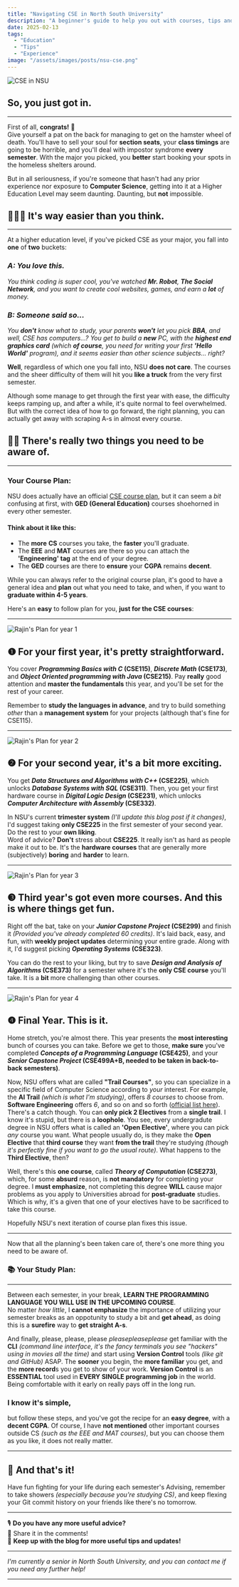 ```yaml
---
title: "Navigating CSE in North South University"
description: "A beginner's guide to help you out with courses, tips and other info."
date: 2025-02-13
tags:
  - "Education"
  - "Tips"
  - "Experience"
image: "/assets/images/posts/nsu-cse.png"
---
```


![CSE in NSU](/assets/images/posts/nsu-cse.png)

## So, you just got in.
---
First of all, **congrats!** 🥳  
Give yourself a pat on the back for managing to get on the hamster wheel of death. You'll have to sell your soul for **section seats**, your **class timings** are going to be horrible, and you'll deal with impostor syndrome **every semester**. With the major you picked, you **better** start booking your spots in the homeless shelters around.

But in all seriousness, if you're someone that hasn't had any prior experience nor exposure to **Computer Science**, getting into it at a Higher Education Level may seem daunting. Daunting, but **not** impossible.  

## 🧑🏻‍💻 **It's way easier than you think.**

---

At a higher education level, if you've picked CSE as your major, you fall into **one** of **two** buckets:

### ***A: You love this.***

*You think coding is super cool, you've watched **Mr. Robot**, **The Social Network**, and you want to create cool websites, games, and earn a **lot** of money.*

### ***B: Someone said so...***
*You **don't** know what to study, your parents **won't** let you pick **BBA**, and well, CSE has computers...? You get to build a **new** PC, with the **highest end graphics card** (which **of course**, you need for writing your first **'Hello World'** program), and it seems easier than other science subjects... right?*

**Well**, regardless of which one you fall into, NSU **does not care**. The courses and the sheer difficulty of them will hit you **like a truck** from the very first semester.  

Although some manage to get through the first year with ease, the difficulty keeps ramping up, and after a while, it's quite normal to feel overwhelmed. But with the correct idea of how to go forward, the right planning, you can actually get away with scraping A-s in almost every course.  

## ✌🏻 There's really two things you need to be aware of.

---

### **Your Course Plan:**

NSU does actually have an official [CSE course plan](https://ece.northsouth.edu/wp-content/uploads/2015/03/BSCSE_130_prerequisite.png), but it can seem a *bit* confusing at first, with **GED (General Education)** courses shoehorned in every other semester.

#### Think about it like this:
- The **more** **CS** courses you take, the **faster** you'll graduate.
- The **EEE** and **MAT** courses are there so you can attach the **'Engineering' tag** at the end of your degree.
- The **GED** courses are there to **ensure** your **CGPA** remains **decent**.

While you can always refer to the original course plan, it's good to have a general idea and **plan** out what you need to take, and when, if you want to **graduate within 4-5 years**.

Here's an **easy** to follow plan for you, **just for the CSE courses**:

---

![Rajin's Plan for year 1](/assets/images/posts/rajin-coursemap-1.png)

## ❶ For your first year, it's pretty straightforward. 

You cover ***Programming Basics with C* (CSE115)**, ***Discrete Math* (CSE173)**, and ***Object Oriented programming with Java* (CSE215)**. Pay **really** good attention and **master the fundamentals** this year, and you'll be set for the rest of your career.  

Remember to **study the languages in advance**, and try to build something *other* than a **management system** for your projects (although that's fine for CSE115).

---

![Rajin's Plan for year 2](/assets/images/posts/rajin-coursemap-2.png)

## ❷ For your second year, it's a bit more exciting.  

You get ***Data Structures and Algorithms with C++* (CSE225)**, which unlocks ***Database Systems with SQL* (CSE311)**. Then, you get your first hardware course in ***Digital Logic Design* (CSE231)**, which unlocks ***Computer Architecture with Assembly* (CSE332)**.  

In NSU's current **trimester system** *(I'll update this blog post if it changes)*, I'd suggest taking **only CSE225** in the first semester of your second year. Do the rest to your **own liking**.  
Word of advice? **Don't** stress about **CSE225**. It really isn't as hard as people make it out to be. It's the **hardware courses** that are generally more (subjectively) **boring** and **harder** to learn.

---

![Rajin's Plan for year 3](/assets/images/posts/rajin-coursemap-3.png)

## ❸ Third year's got even more courses. And this is where things get fun. 

Right off the bat, take on your ***Junior Capstone Project* (CSE299)** and finish it *(Provided you've already completed 60 credits)*. It's laid back, easy, and fun, with **weekly project updates** determining your entire grade. Along with it, I'd suggest picking ***Operating Systems* (CSE323)**.  

You can do the rest to your liking, but try to save ***Design and Analysis of Algorithms* (CSE373)** for a semester where it's the **only CSE course** you'll take. It is a **bit** more challenging than other courses.

---

![Rajin's Plan for year 4](/assets/images/posts/rajin-coursemap-4.png)

## ❹ Final Year. This is it.  

Home stretch, you're almost there. This year presents the **most interesting** bunch of courses you can take. Before we get to those, **make sure** you've completed ***Concepts of a Programming Language* (CSE425)**, and your ***Senior Capstone Project* (CSE499A+B, needed to be taken in back-to-back semesters)**.  

Now, NSU offers what are called **"Trail Courses"**, so you can specialize in a specific field of Computer Science according to *your* interest. For example, the **AI Trail** *(which is what I'm studying)*, offers *8 courses* to choose from. **Software Engineering** offers *6*, and so on and so forth ([official list here](https://ece.northsouth.edu/undergraduate/academics/programs/bs-cse/)).  
There's a catch though. You can **only pick 2 Electives** from a **single trail**. I know it's stupid, but there is a **loophole**. You see, every undergradute degree in NSU offers what is called an **'Open Elective'**, where you can pick *any* course you want. What people usually do, is they make the **Open Elective** that **third course** they want **from the trail** they're studying *(though it's perfectly fine if you want to go the usual route)*. What happens to the **Third Elective**, then?  

Well, there's this **one course**, called ***Theory of Computation* (CSE273)**, which, for some **absurd** reason, is **not mandatory** for completing your degree. I **must emphasize**, not completing this degree **WILL** cause major problems as you apply to Universities abroad for **post-graduate** studies. Which is why, it's a given that one of your electives have to be sacrificed to take this course.  

Hopefully NSU's next iteration of course plan fixes this issue.

---

Now that all the planning's been taken care of, there's one more thing you need to be aware of.

### 📚 **Your Study Plan:**
---
Between each semester, in your break, **LEARN THE PROGRAMMING LANGUAGE YOU WILL USE IN THE UPCOMING COURSE**.  
No matter *how little*, I **cannot emphasize** the importance of utilizing your semester breaks as an oppotunity to study a bit and **get ahead**, as doing this is a **surefire** way to **get straight A-s**.

And finally, please, please, please *pleasepleaseplease* get familiar with the **CLI** *(command line interface, it's the fancy terminals you see "hackers" using in movies all the time)* and start using **Version Control** tools *(like git and GitHub)* ASAP. The **sooner** you begin, the **more familiar** you get, and the **more record**s you get to show of your work. **Version Control** is an **ESSENTIAL** tool used in **EVERY SINGLE programming job** in the world. Being comfortable with it early on really pays off in the long run.

### I know it's simple, 
but follow these steps, and you've got the recipe for an **easy degree**, with a **decent CGPA**. Of course, I have **not mentioned** other important courses outside CS *(such as the EEE and MAT courses)*, but you can choose them as you like, it does not really matter.

---
## 💫 And that's it!  
Have fun fighting for your life during each semester's Advising, remember to take showers *(especially because you're studying CS)*, and keep flexing your Git commit history on your friends like there's no tomorrow.  

---
🎙️ **Do you have any more useful advice?**  
💬 Share it in the comments!  
📲 **Keep up with the blog for more useful tips and updates!**

---

*I'm currently a senior in North South University, and you can contact me if you need any further help!*

---